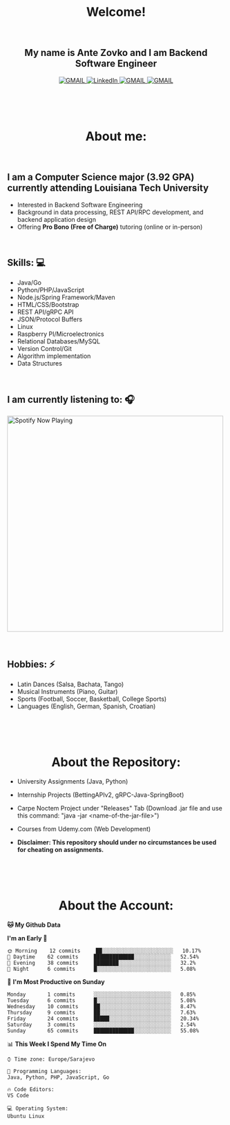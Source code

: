 
<h1 align="center"> Welcome!</h1>
<br>

<h2 align="center">My name is Ante Zovko and I am Backend Software Engineer</h2> 

<p align= "center">
  <a href="https://mail.google.com/mail/u/0/?view=cm&fs=1&to=antezovko.az@gmail.com&tf=1">
      <img alt="GMAIL" src="https://img.shields.io/badge/Email-Contact-darkred?style=for-the-badge&logo=gmail&labelColor=grey&logoColor=white" />
    </a>
 <a href="https://www.linkedin.com/in/antezovko/">
      <img alt="LinkedIn" src="https://img.shields.io/badge/LinkedIn-Connect-Blue?style=for-the-badge&logo=LinkedIn" />
    </a>
   <a href="https://www.instagram.com/zovkoante23/">
      <img alt="GMAIL" src="https://img.shields.io/badge/Instagram-Follow-E1306C?style=for-the-badge&logo=Instagram&logoColor=white" />
    </a>
   <a href="https://www.facebook.com/ZovkoAntee/">
      <img alt="GMAIL" src="https://img.shields.io/badge/Facebook-Add%20Friend-darkblue?style=for-the-badge&logo=Facebook&logoColor=white" />
    </a>

  </p>

<br>
<br>
<br>

<h1 align="center">About me:</h1>

<br>

## I am a Computer Science major (3.92 GPA) currently attending Louisiana Tech University
- Interested in Backend Software Engineering</h4>
- Background in data processing, REST API/RPC development, and backend application design
- Offering <b>Pro Bono (Free of Charge)</b> tutoring (online or in-person) 

<br>

## Skills: 💻
- Java/Go 
- Python/PHP/JavaScript
- Node.js/Spring Framework/Maven 
- HTML/CSS/Bootstrap
- REST API/gRPC API 
- JSON/Protocol Buffers
- Linux 
- Raspberry PI/Microelectronics
- Relational Databases/MySQL 
- Version Control/Git
- Algorithm implementation
- Data Structures


<br>

## I am currently listening to: 🎧
[<img src="https://novatorem-teal.vercel.app/api/spotify-playing" alt="Spotify Now Playing" width="500"/>](https://open.spotify.com/playlist/3Mo6ZdjhTCgj5o8CHs9q2I?si=xs8bzdcrSY2ld5fqCLj04Q)

<br>


## Hobbies: ⚡ 
- Latin Dances (Salsa, Bachata, Tango)
- Musical Instruments (Piano, Guitar)
- Sports (Football, Soccer, Basketball, College Sports)
- Languages (English, German, Spanish, Croatian)

<br>
<br>
<br>

<h1 align="center">About the Repository:</h1>

- University Assignments (Java, Python)

- Internship Projects (BettingAPIv2, gRPC-Java-SpringBoot)

- Carpe Noctem Project under "Releases" Tab (Download .jar file and use this command: "java -jar \<name-of-the-jar-file>\")
  
- Courses from Udemy.com (Web Development)

- <b>Disclaimer: This repository should under no circumstances be used for cheating on assignments.</b>

<br>
<br>
<br>

<h1 align="center">About the Account:</h1>

<!--START_SECTION:waka-->

**🐱 My Github Data** 

**I'm an Early 🐤** 

```text
🌞 Morning    12 commits     ██░░░░░░░░░░░░░░░░░░░░░░░   10.17% 
🌆 Daytime    62 commits     █████████████░░░░░░░░░░░░   52.54% 
🌃 Evening    38 commits     ████████░░░░░░░░░░░░░░░░░   32.2% 
🌙 Night      6 commits      █░░░░░░░░░░░░░░░░░░░░░░░░   5.08%

```
📅 **I'm Most Productive on Sunday** 

```text
Monday       1 commits      ░░░░░░░░░░░░░░░░░░░░░░░░░   0.85% 
Tuesday      6 commits      █░░░░░░░░░░░░░░░░░░░░░░░░   5.08% 
Wednesday    10 commits     ██░░░░░░░░░░░░░░░░░░░░░░░   8.47% 
Thursday     9 commits      ██░░░░░░░░░░░░░░░░░░░░░░░   7.63% 
Friday       24 commits     █████░░░░░░░░░░░░░░░░░░░░   20.34% 
Saturday     3 commits      ░░░░░░░░░░░░░░░░░░░░░░░░░   2.54% 
Sunday       65 commits     █████████████░░░░░░░░░░░░   55.08%

```


📊 **This Week I Spend My Time On** 

```text
⌚︎ Time zone: Europe/Sarajevo

💬 Programming Languages: 
Java, Python, PHP, JavaScript, Go

🔥 Code Editors: 
VS Code

💻 Operating System: 
Ubuntu Linux

```


<!--END_SECTION:waka-->

